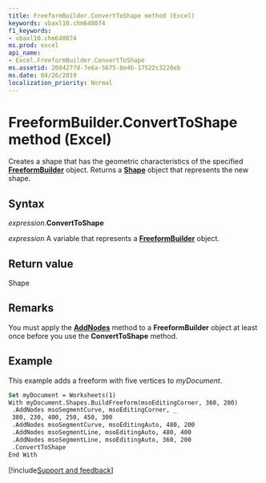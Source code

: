 ```yaml
---
title: FreeformBuilder.ConvertToShape method (Excel)
keywords: vbaxl10.chm648074
f1_keywords:
- vbaxl10.chm648074
ms.prod: excel
api_name:
- Excel.FreeformBuilder.ConvertToShape
ms.assetid: 2084277d-7e6a-5675-8e46-17522c3228eb
ms.date: 04/26/2019
localization_priority: Normal
---
```



# FreeformBuilder.ConvertToShape method (Excel)

Creates a shape that has the geometric characteristics of the specified **[FreeformBuilder](Excel.FreeformBuilder.md)** object. Returns a **[Shape](Excel.Shape.md)** object that represents the new shape.


## Syntax

_expression_.**ConvertToShape**

_expression_ A variable that represents a **[FreeformBuilder](Excel.FreeformBuilder.md)** object.


## Return value

Shape


## Remarks

You must apply the **[AddNodes](Excel.FreeformBuilder.AddNodes.md)** method to a **FreeformBuilder** object at least once before you use the **ConvertToShape** method.


## Example

This example adds a freeform with five vertices to _myDocument_.

```vb
Set myDocument = Worksheets(1) 
With myDocument.Shapes.BuildFreeform(msoEditingCorner, 360, 200) 
 .AddNodes msoSegmentCurve, msoEditingCorner, _ 
 380, 230, 400, 250, 450, 300 
 .AddNodes msoSegmentCurve, msoEditingAuto, 480, 200 
 .AddNodes msoSegmentLine, msoEditingAuto, 480, 400 
 .AddNodes msoSegmentLine, msoEditingAuto, 360, 200 
 .ConvertToShape 
End With
```




[!include[Support and feedback](~/includes/feedback-boilerplate.md)]